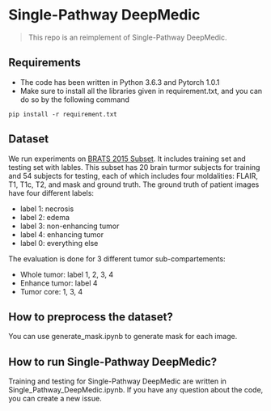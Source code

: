 # Single-Pathway DeepMedic
> This repo is an reimplement of Single-Pathway DeepMedic.

## Requirements
* The code has been written in Python 3.6.3 and Pytorch 1.0.1
* Make sure to install all the libraries given in requirement.txt, and you can do so by the 
following command

```pip install -r requirement.txt```


## Dataset
We run experiments on [BRATS 2015 Subset](http://cseweb.ucsd.edu/~yaq007/dataset.zip). It includes training set and testing set with lables.
This subset has 20 brain turmor subjects for training and 54 subjects for testing, each of which includes four moldalities: FLAIR, T1, T1c, T2, and mask and ground truth. The ground truth of patient images have four different labels:

* label 1: necrosis
* label 2: edema
* label 3: non-enhancing tumor
* label 4: enhancing tumor
* label 0: everything else

The evaluation is done for 3 different tumor sub-compartements:
* Whole tumor: label 1, 2, 3, 4
* Enhance tumor: label 4
* Tumor core: 1, 3, 4


## How to preprocess the dataset?
You can use generate_mask.ipynb to generate mask for each image.


## How to run Single-Pathway DeepMedic?
Training and testing for Single-Pathway DeepMedic are written in Single_Pathway_DeepMedic.ipynb. If you have any question about the code, you can create a new issue.